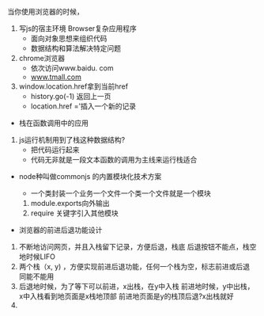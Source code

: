 当你使用浏览器的时候，
1. 写js的宿主环境 Browser复杂应用程序
    - 面向对象思想来组织代码
    - 数据结构和算法解决特定问题
2. chrome浏览器
    - 依次访问www.baidu. com
    - www.tmall.com
3. window.location.href拿到当前href
    - history.go(-1) 返回上一页
    - location.href ='插入一个新的记录


- 栈在函数调用中的应用
1. js运行机制用到了栈这种数据结构?
    - 把代码运行起来
    - 代码无非就是一段文本函数的调用为主线来运行栈适合

- node种叫做commonjs 的内置模块化技术方案
    - 一个类封装一个业务一个文件一个类一个文件就是一个模块
    1. module.exports向外输出
    2. require 关键字引入其他模块

- 浏览器的前进后退功能设计
1. 不断地访问网页，并且入栈留下记录，方便后退，栈底
后退按钮不能点，栈空地时候LIFO
2. 两个栈（x, y) ，方便实现前进后退功能，任何一个栈为空，标志前进或后退同能不能用
3. 后退地时候，为了等下可以前进，x出栈，在y中入栈
前进地时候，y中出栈，x中入栈看到地页面是x栈地顶部
前进地页面是y的栈顶后退?x出栈就好
4. 
